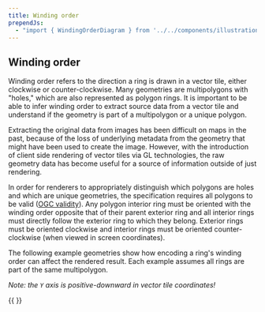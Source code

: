 ```yaml
---
title: Winding order
prependJs:
  - "import { WindingOrderDiagram } from '../../components/illustrations/winding-order-diagram';"
---
```


## Winding order

Winding order refers to the direction a ring is drawn in a vector tile, either clockwise or counter-clockwise. Many geometries are multipolygons with "holes," which are also represented as polygon rings. It is important to be able to infer winding order to extract source data from a vector tile and understand if the geometry is part of a multipolygon or a unique polygon.

Extracting the original data from images has been difficult on maps in the past, because of the loss of underlying metadata from the geometry that might have been used to create the image. However, with the introduction of client side rendering of vector tiles via GL technologies, the raw geometry data has become useful for a source of information outside of just rendering.

In order for renderers to appropriately distinguish which polygons are holes and which are unique geometries, the specification requires all polygons to be valid ([OGC validity](http://www.opengeospatial.org/standards/sfa)). Any polygon interior ring must be oriented with the winding order opposite that of their parent exterior ring and all interior rings must directly follow the exterior ring to which they belong. Exterior rings must be oriented clockwise and interior rings must be oriented counter-clockwise (when viewed in screen coordinates).

The following example geometries show how encoding a ring's winding order can affect the rendered result. Each example assumes all rings are part of the same multipolygon.

*Note: the `Y` axis is positive-downward in vector tile coordinates!*

{{ <WindingOrderDiagram /> }}
